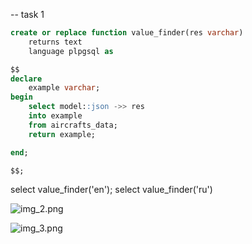 -- task 1
```sql
create or replace function value_finder(res varchar)
    returns text
    language plpgsql as

$$
declare
    example varchar;
begin
    select model::json ->> res
    into example
    from aircrafts_data;
    return example;

end;

$$;
```
select value_finder('en');
select value_finder('ru')

![img_2.png](img_2.png)


![img_3.png](img_3.png)